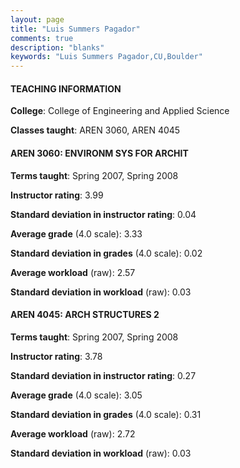 ```yaml
---
layout: page
title: "Luis Summers Pagador" 
comments: true
description: "blanks"
keywords: "Luis Summers Pagador,CU,Boulder"
---
```

<head>
<script src="https://ajax.googleapis.com/ajax/libs/jquery/2.1.3/jquery.min.js"></script>
<script src="https://dl.dropboxusercontent.com/s/pc42nxpaw1ea4o9/highcharts.js?dl=0"></script>
<!-- <script src="../assets/js/highcharts.js"></script> -->
<style type="text/css">@font-face {
	font-family: "Bebas Neue";
	src: url(https://www.filehosting.org/file/details/544349/BebasNeue Regular.otf) format("opentype");
	}
	h1.Bebas { 
		font-family: "Bebas Neue", Verdana, Tahoma;
	}
</style>
</head>
	   
#### TEACHING INFORMATION

**College**: College of Engineering and Applied Science

**Classes taught**: AREN 3060, AREN 4045

#### AREN 3060: ENVIRONM SYS FOR ARCHIT

**Terms taught**: Spring 2007, Spring 2008

**Instructor rating**: 3.99

**Standard deviation in instructor rating**: 0.04

**Average grade** (4.0 scale): 3.33

**Standard deviation in grades** (4.0 scale): 0.02

**Average workload** (raw): 2.57

**Standard deviation in workload** (raw): 0.03

#### AREN 4045: ARCH STRUCTURES 2

**Terms taught**: Spring 2007, Spring 2008

**Instructor rating**: 3.78

**Standard deviation in instructor rating**: 0.27

**Average grade** (4.0 scale): 3.05

**Standard deviation in grades** (4.0 scale): 0.31

**Average workload** (raw): 2.72

**Standard deviation in workload** (raw): 0.03

